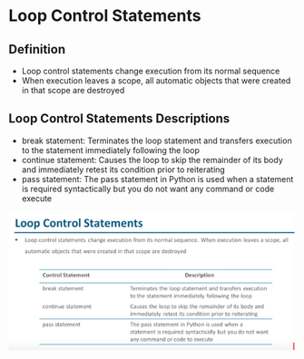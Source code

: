 # Loop Control Statements

## Definition

- Loop control statements change execution from its normal sequence
- When execution leaves a scope, all automatic objects that were created in that scope are destroyed

## Loop Control Statements Descriptions

- break statement: Terminates the loop statement and transfers execution to the statement immediately following the loop
- continue statement: Causes the loop to skip the remainder of its body and immediately retest its condition prior to reiterating
- pass statement: The pass statement in Python is used when a statement is required syntactically but you do not want any command or code execute

<img src="../images/05/009.PNG" alt="loop control statements" style="float: left;">